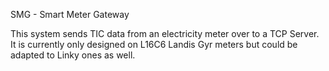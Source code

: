 
SMG - Smart Meter Gateway

This system sends TIC data from an electricity meter over to a TCP Server.
It is currently only designed on L16C6 Landis Gyr meters but could be adapted to Linky ones as well.
